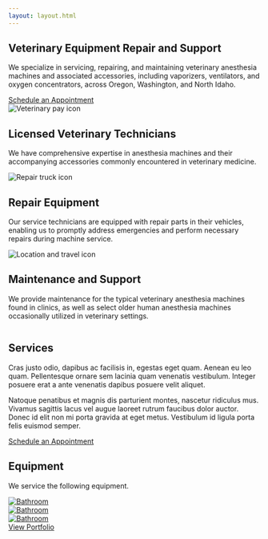 ```yaml
---
layout: layout.html
---
```

<section class="c--hero section-row--first">
  <div class="container">
    <div class="c--hero__content grid__column">
      <h1 class="c--hero__title">Veterinary Equipment Repair and Support</h1>
      <p>We specialize in servicing, repairing, and maintaining veterinary anesthesia machines and associated accessories, including vaporizers, ventilators, and oxygen concentrators, across Oregon, Washington, and North Idaho.</p>
      <a href="/contact" class="button uppercase">Schedule an Appointment</a>
    </div>
    <div class="c--hero__image grid__column"></div>
  </div>
</section>

<section class="c--feature section-row">
  <div class="container">
    <div class="c--feature__content">
      <div class="c--feature__item grid__column">
      <img src="/images/icons/veterinary.svg" alt="Veterinary pay icon" class="c--feature__icon" />
        <h2 class="c--feature__title">Licensed Veterinary Technicians</h2>
        <p>We have comprehensive expertise in anesthesia machines and their accompanying accessories commonly encountered in veterinary medicine.</p>
      </div>
      <div class="c--feature__item grid__column">
      <img src="/images/icons/transportation.svg" alt="Repair truck icon" class="c--feature__icon" />
        <h2 class="c--feature__title">Repair Equipment</h2>
        <p>Our service technicians are equipped with repair parts in their vehicles, enabling us to promptly address emergencies and perform necessary repairs during machine service.</p>
      </div>
      <div class="c--feature__item grid__column">
      <img src="/images/icons/travel.svg" alt="Location and travel icon" class="c--feature__icon" />
        <h2 class="c--feature__title">Maintenance and Support</h2>
        <p>We provide maintenance for the typical veterinary anesthesia machines found in clinics, as well as select older human anesthesia machines occasionally utilized in veterinary settings.</p>
      </div>
    </div>
  </div>
</section>


<section class="c--services section-row">
  <div class="container">
    <div class="eyebrow"></div>
    <div class="grid grid--2-column grid--50-50">
      <div class="grid__column grid__column-1">
        <img src="/images/wd-left-thumb.jpg" alt="" />
      </div>
      <div class="grid__column grid__column-2">
        <h2 class="c--portfolio__title">Services</h2>
        <p>Cras justo odio, dapibus ac facilisis in, egestas eget quam. Aenean eu leo quam. Pellentesque ornare sem lacinia quam venenatis vestibulum. Integer posuere erat a ante venenatis dapibus posuere velit aliquet.</p>
        <p>Natoque penatibus et magnis dis parturient montes, nascetur ridiculus mus. Vivamus sagittis lacus vel augue laoreet rutrum faucibus dolor auctor. Donec id elit non mi porta gravida at eget metus. Vestibulum id ligula porta felis euismod semper.</p>
        <a href="/contact" class="button uppercase">Schedule an Appointment</a>
      </div>
    </div>
  </div>
</section>



<section class="c--portfolio section-row">
  <div class="container">
    <div class="eyebrow"></div>
    <h2 class="c--portfolio__title">Equipment</h2>
    <p>We service the following equipment.</p>
    <div class="grid grid--3-column photo-gallery">
      <div class="grid__column">
        <a href="/images/portfolio/fireplace/2.webp" data-fancybox="portfolio" data-caption="Fireplace">
          <img src="/images/portfolio/equipment-1.jpg" alt="Bathroom" width="" height="" />
        </a>
      </div>
      <div class="grid__column">
        <a href="/images/portfolio/fireplace/2.webp" data-fancybox="portfolio" data-caption="Fireplace">
          <img src="/images/portfolio/equipment-1.jpg" alt="Bathroom" width="" height="" />
        </a>
      </div>
      <div class="grid__column">
        <a href="/images/portfolio/fireplace/2.webp" data-fancybox="portfolio" data-caption="Fireplace">
          <img src="/images/portfolio/equipment-1.jpg" alt="Bathroom" width="" height="" />
        </a>
      </div>
    </div>
    <a href="/portfolio" class="link-arrow">View Portfolio</a>
  </div>
</section>








